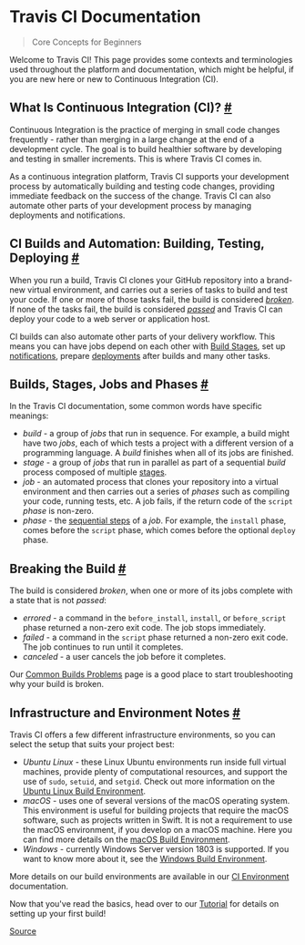 # Travis CI Documentation

> Core Concepts for Beginners

Welcome to Travis CI! This page provides some contexts and terminologies used throughout the platform and documentation, which might be helpful, if you are new here or new to Continuous Integration (CI).

## What Is Continuous Integration (CI)? [#](#what-is-continuous-integration-ci)

Continuous Integration is the practice of merging in small code changes frequently - rather than merging in a large change at the end of a development cycle. The goal is to build healthier software by developing and testing in smaller increments. This is where Travis CI comes in.

As a continuous integration platform, Travis CI supports your development process by automatically building and testing code changes, providing immediate feedback on the success of the change. Travis CI can also automate other parts of your development process by managing deployments and notifications.

## CI Builds and Automation: Building, Testing, Deploying [#](#ci-builds-and-automation-building-testing-deploying)

When you run a build, Travis CI clones your GitHub repository into a brand-new virtual environment, and carries out a series of tasks to build and test your code. If one or more of those tasks fail, the build is considered [_broken_](#breaking-the-build). If none of the tasks fail, the build is considered [_passed_](#breaking-the-build) and Travis CI can deploy your code to a web server or application host.

CI builds can also automate other parts of your delivery workflow. This means you can have jobs depend on each other with [Build Stages](chrome-extension://cjedbglnccaioiolemnfhjncicchinao/user/build-stages/), set up [notifications](chrome-extension://cjedbglnccaioiolemnfhjncicchinao/user/notifications/), prepare [deployments](chrome-extension://cjedbglnccaioiolemnfhjncicchinao/user/deployment/) after builds and many other tasks.

## Builds, Stages, Jobs and Phases [#](#builds-stages-jobs-and-phases)

In the Travis CI documentation, some common words have specific meanings:

- _build_ - a group of _jobs_ that run in sequence. For example, a build might have two _jobs_, each of which tests a project with a different version of a programming language. A _build_ finishes when all of its jobs are finished.
- _stage_ - a group of _jobs_ that run in parallel as part of a sequential _build_ process composed of multiple [stages](chrome-extension://cjedbglnccaioiolemnfhjncicchinao/user/build-stages/).
- _job_ - an automated process that clones your repository into a virtual environment and then carries out a series of _phases_ such as compiling your code, running tests, etc. A job fails, if the return code of the `script` _phase_ is non-zero.
- _phase_ - the [sequential steps](chrome-extension://cjedbglnccaioiolemnfhjncicchinao/user/job-lifecycle/) of a _job_. For example, the `install` phase, comes before the `script` phase, which comes before the optional `deploy` phase.

## Breaking the Build [#](#breaking-the-build)

The build is considered _broken_, when one or more of its jobs complete with a state that is not _passed_:

- _errored_ - a command in the `before_install`, `install`, or `before_script` phase returned a non-zero exit code. The job stops immediately.
- _failed_ - a command in the `script` phase returned a non-zero exit code. The job continues to run until it completes.
- _canceled_ - a user cancels the job before it completes.

Our [Common Builds Problems](chrome-extension://cjedbglnccaioiolemnfhjncicchinao/user/common-build-problems/) page is a good place to start troubleshooting why your build is broken.

## Infrastructure and Environment Notes [#](#infrastructure-and-environment-notes)

Travis CI offers a few different infrastructure environments, so you can select the setup that suits your project best:

- _Ubuntu Linux_ - these Linux Ubuntu environments run inside full virtual machines, provide plenty of computational resources, and support the use of `sudo`, `setuid`, and `setgid`. Check out more information on the [Ubuntu Linux Build Environment](chrome-extension://cjedbglnccaioiolemnfhjncicchinao/user/reference/linux/).
- _macOS_ - uses one of several versions of the macOS operating system. This environment is useful for building projects that require the macOS software, such as projects written in Swift. It is not a requirement to use the macOS environment, if you develop on a macOS machine. Here you can find more details on the [macOS Build Environment](chrome-extension://cjedbglnccaioiolemnfhjncicchinao/user/reference/osx/).
- _Windows_ - currently Windows Server version 1803 is supported. If you want to know more about it, see the [Windows Build Environment](chrome-extension://cjedbglnccaioiolemnfhjncicchinao/user/reference/windows/).

More details on our build environments are available in our [CI Environment](chrome-extension://cjedbglnccaioiolemnfhjncicchinao/user/ci-environment/) documentation.

Now that you've read the basics, head over to our [Tutorial](chrome-extension://cjedbglnccaioiolemnfhjncicchinao/user/tutorial/) for details on setting up your first build!

[Source](https://docs.travis-ci.com/user/for-beginners/)
